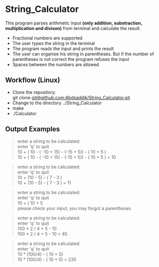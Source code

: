 # String_Calculator

This program parses arithmetic input **(only addition, substraction, multiplication and divison)** from terminal and calculate the result. 

- Fractional numbers are supported
- The user types the string in the terminal
- The program reads the input and  prints the result
- The user can organise his string in parentheses. But if the number of parentheses is not correct the program refuses the input
- Spaces between the numbers are allowed

## Workflow (Linux)
- Clone the repository:  
git clone [git@github.com:Abdsaddik/String_Calculator.git](git@github.com:Abdsaddik/String_Calculator.git)
- Change to the directory ../String_Calculator
- make
- ./Calculator
 
## Output Examples
> enter a string to be calculated:  
enter 'q' to quit  
10 + ( 10  - ( -10 + 15) - (-15 + 5)) - ( 10 + 5 )  
10 + ( 10  - ( -10 + 15) - (-15 + 5)) - ( 10 + 5 ) = 10  
  
> enter a string to be calculated:    
enter 'q' to quit  
10 + (10 - 5) - ( 7 - 3 )  
10 + (10 - 5) - ( 7 - 3 ) = 11  

> enter a string to be calculated:  
enter 'q' to quit  
10 + ( 10 + 5  
please check your input, you may forgot a parentheses  

> enter a string to be calculated:  
enter 'q' to quit  
100 * 2 / 4 + 5 - 10  
100 * 2 / 4 + 5 - 10 = 45  

> enter a string to be calculated:  
enter 'q' to quit  
10 * (100/4) - ( 10 + 5)  
10 * (100/4) - ( 10 + 5) = 235  

